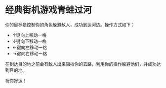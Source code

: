 
# 经典街机游戏青蛙过河
你的目标是控制你的角色躲避敌人，成功到达河边。操作方式如下：
* ↑键向上移动一格
* ↓键向下移动一格
* ←键向左移动一格
* →键向右移动一格

在到达目的地之前会有敌人出来阻挡你的去路，利用你的操作躲避他们，并成功达到目的地。

祝你好运！
